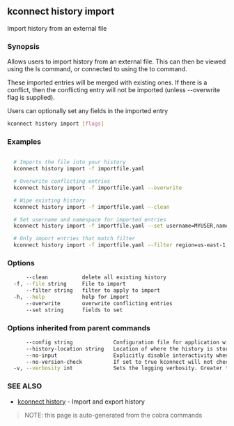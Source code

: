 ## kconnect history import

Import history from an external file

### Synopsis


Allows users to import history from an external file. This can then be viewed
using the ls command, or connected to using the to command.

These imported entries will be merged with existing ones. If there is a
conflict, then the conflicting entry will not be imported (unless
--overwrite flag is supplied).

Users can optionally set any fields in the imported entry


```bash
kconnect history import [flags]
```

### Examples

```bash

  # Imports the file into your history
  kconnect history import -f importfile.yaml

  # Overwrite conflicting entries
  kconnect history import -f importfile.yaml --overwrite

  # Wipe existing history
  kconnect history import -f importfile.yaml --clean

  # Set username and namespace for imported entries
  kconnect history import -f importfile.yaml --set username=MYUSER,namespace=kube-system

  # Only import entries that match filter
  kconnect history import -f importfile.yaml --filter region=us-east-1,alias=*dev*

```

### Options

```bash
      --clean           delete all existing history
  -f, --file string     File to import
      --filter string   filter to apply to import
  -h, --help            help for import
      --overwrite       overwrite conflicting entries
      --set string      fields to set
```

### Options inherited from parent commands

```bash
      --config string             Configuration file for application wide defaults. (default "$HOME/.kconnect/config.yaml")
      --history-location string   Location of where the history is stored. (default "$HOME/.kconnect/history.yaml")
      --no-input                  Explicitly disable interactivity when running in a terminal
      --no-version-check          If set to true kconnect will not check for a newer version
  -v, --verbosity int             Sets the logging verbosity. Greater than 0 is debug and greater than 9 is trace.
```

### SEE ALSO

* [kconnect history](history.md)	 - Import and export history


> NOTE: this page is auto-generated from the cobra commands

